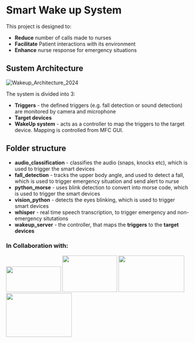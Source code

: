 # Smart Wake up System 
This project is designed to:
- **Reduce** number of calls made to nurses
- **Facilitate** Patient interactions with its environment
- **Enhance** nurse response for emergency situations
## Sustem Architecture
![Wakeup_Architecture_2024](https://github.com/SSE-GROUP5/wakeup-system/assets/75443246/c4981149-324d-4bcc-b136-89e019463d0e)

The system is divided into 3:
- **Triggers** - the defined triggers (e.g. fall detection or sound detection) are monitored by camera and microphone
- **Target devices**
- **WakeUp system** - acts as a controller to map the triggers to the target device. Mapping is controlled from MFC GUI.

## Folder structure
- **audio_classification** - classifies the audio (snaps, knocks etc), which is used to trigger the smart devices
- **fall_detection** - tracks the upper body angle, and used to detect a fall, which is used to trigger emergency situation and send alert to nurse
- **python_morse** - uses blink detection to convert into morse code, which is used to trigger the smart devices
- **vision_python** - detects the eyes blinking, which is used to trigger smart devices
- **whisper** - real time speech transcription, to trigger emergency and non-emergency situtations
- **wakeup_server** - the controller, that maps the **triggers** to the **target devices**

### In Collaboration with:
<img src="https://github.com/SSE-GROUP5/wakeup-system/assets/75443246/3d45fe59-2177-4196-bb57-3a379a42c639" width="150" height="70">   <img src="https://github.com/SSE-GROUP5/wakeup-system/assets/75443246/518844b3-1d2d-444c-9d2b-7f4dda07b68b" width="150" height="100">   <img src="https://github.com/SSE-GROUP5/wakeup-system/assets/75443246/b1212966-1e4d-450b-ac4f-4fb994acf488" width="180" height="100">    <img src="https://logospng.org/download/roche/roche-4096.png" width="180" height="120">



